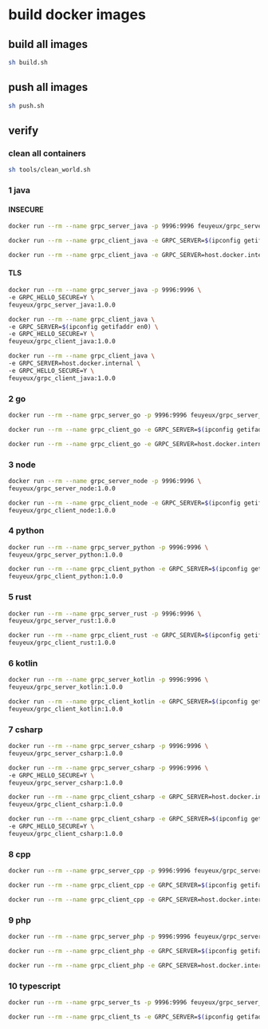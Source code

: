 # build docker images

## build all images

```bash
sh build.sh
```

## push all images

```bash
sh push.sh
```

## verify

### clean all containers

```bash
sh tools/clean_world.sh
```

### 1 java

#### INSECURE

```bash
docker run --rm --name grpc_server_java -p 9996:9996 feuyeux/grpc_server_java:1.0.0
```

```bash
docker run --rm --name grpc_client_java -e GRPC_SERVER=$(ipconfig getifaddr en0) feuyeux/grpc_client_java:1.0.0

docker run --rm --name grpc_client_java -e GRPC_SERVER=host.docker.internal feuyeux/grpc_client_java:1.0.0
```

#### TLS

```bash
docker run --rm --name grpc_server_java -p 9996:9996 \
-e GRPC_HELLO_SECURE=Y \
feuyeux/grpc_server_java:1.0.0
```

```bash
docker run --rm --name grpc_client_java \
-e GRPC_SERVER=$(ipconfig getifaddr en0) \
-e GRPC_HELLO_SECURE=Y \
feuyeux/grpc_client_java:1.0.0

docker run --rm --name grpc_client_java \
-e GRPC_SERVER=host.docker.internal \
-e GRPC_HELLO_SECURE=Y \
feuyeux/grpc_client_java:1.0.0
```

### 2 go

```bash
docker run --rm --name grpc_server_go -p 9996:9996 feuyeux/grpc_server_go:1.0.0
```

```bash
docker run --rm --name grpc_client_go -e GRPC_SERVER=$(ipconfig getifaddr en0) feuyeux/grpc_client_go:1.0.0

docker run --rm --name grpc_client_go -e GRPC_SERVER=host.docker.internal feuyeux/grpc_client_go:1.0.0
```

### 3 node

```bash
docker run --rm --name grpc_server_node -p 9996:9996 \
feuyeux/grpc_server_node:1.0.0
```

```bash
docker run --rm --name grpc_client_node -e GRPC_SERVER=$(ipconfig getifaddr en0) \
feuyeux/grpc_client_node:1.0.0
```

### 4 python

```bash
docker run --rm --name grpc_server_python -p 9996:9996 \
feuyeux/grpc_server_python:1.0.0
```

```bash
docker run --rm --name grpc_client_python -e GRPC_SERVER=$(ipconfig getifaddr en0) \
feuyeux/grpc_client_python:1.0.0
```

### 5 rust

```bash
docker run --rm --name grpc_server_rust -p 9996:9996 \
feuyeux/grpc_server_rust:1.0.0
```

```bash
docker run --rm --name grpc_client_rust -e GRPC_SERVER=$(ipconfig getifaddr en0) \
feuyeux/grpc_client_rust:1.0.0
```

### 6 kotlin

```bash
docker run --rm --name grpc_server_kotlin -p 9996:9996 \
feuyeux/grpc_server_kotlin:1.0.0
```

```bash
docker run --rm --name grpc_client_kotlin -e GRPC_SERVER=$(ipconfig getifaddr en0) \
feuyeux/grpc_client_kotlin:1.0.0
```

### 7 csharp

```bash
docker run --rm --name grpc_server_csharp -p 9996:9996 \
feuyeux/grpc_server_csharp:1.0.0

docker run --rm --name grpc_server_csharp -p 9996:9996 \
-e GRPC_HELLO_SECURE=Y \
feuyeux/grpc_server_csharp:1.0.0
```

```bash
docker run --rm --name grpc_client_csharp -e GRPC_SERVER=host.docker.internal \
feuyeux/grpc_client_csharp:1.0.0

docker run --rm --name grpc_client_csharp -e GRPC_SERVER=$(ipconfig getifaddr en0) \
-e GRPC_HELLO_SECURE=Y \
feuyeux/grpc_client_csharp:1.0.0
```

### 8 cpp

```bash
docker run --rm --name grpc_server_cpp -p 9996:9996 feuyeux/grpc_server_cpp:1.0.0
```

```bash
docker run --rm --name grpc_client_cpp -e GRPC_SERVER=$(ipconfig getifaddr en0) feuyeux/grpc_client_cpp:1.0.0

docker run --rm --name grpc_client_cpp -e GRPC_SERVER=host.docker.internal feuyeux/grpc_client_cpp:1.0.0
```

### 9 php


```bash
docker run --rm --name grpc_server_php -p 9996:9996 feuyeux/grpc_server_php:1.0.0
```

```bash
docker run --rm --name grpc_client_php -e GRPC_SERVER=$(ipconfig getifaddr en0) feuyeux/grpc_client_php:1.0.0

docker run --rm --name grpc_client_php -e GRPC_SERVER=host.docker.internal feuyeux/grpc_client_php:1.0.0
```

### 10 typescript

```bash
docker run --rm --name grpc_server_ts -p 9996:9996 feuyeux/grpc_server_ts:1.0.0
```

```bash
docker run --rm --name grpc_client_ts -e GRPC_SERVER=$(ipconfig getifaddr en0) feuyeux/grpc_client_ts:1.0.0
```